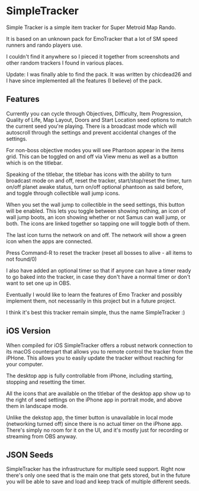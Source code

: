 # SimpleTracker

Simple Tracker is a simple item tracker for Super Metroid Map Rando.

It is based on an unknown pack for EmoTracker that a lot of SM speed runners and rando players use.

I couldn't find it anywhere so I pieced it together from screenshots and other random trackers I found in various places.

Update: I was finally able to find the pack. It was written by chicdead26 and I have since implemented all the features (I believe) of the pack.

## Features

Currently you can cycle through Objectives, Difficulty, Item Progression, Quality of Life, Map Layout, Doors and Start Location seed options to match the current seed you're playing. There is a broadcast mode which will autoscroll through the settings and prevent accidental changes of the settings.

For non-boss objective modes you will see Phantoon appear in the items grid. This can be toggled on and off via View menu as well as a button which is on the titlebar.

Speaking of the titlebar, the titlebar has icons with the ability to turn broadcast mode on and off, reset the tracker, start/stop/reset the timer, turn on/off planet awake status, turn on/off optional phantoon as said before, and toggle through collectible wall jump icons.

When you set the wall jump to collectible in the seed settings, this button will be enabled. This lets you toggle between showing nothing, an icon of wall jump boots, an icon showing whether or not Samus can wall jump, or both. The icons are linked together so tapping one will toggle both of them. 

The last icon turns the network on and off. The network will show a green icon when the apps are connected.

Press Command-R to reset the tracker (reset all bosses to alive - all items to not found/0)

I also have added an optional timer so that if anyone can have a timer ready to go baked into the tracker, in case they don't have a normal timer or don't want to set one up in OBS.

Eventually I would like to learn the features of Emo Tracker and possibly implement them, not necessarily in this project but in a future project.

I think it's best this tracker remain simple, thus the name SimpleTracker :)

## iOS Version

When compiled for iOS SimpleTracker offers a robust network connection to its macOS counterpart that allows you to remote control the tracker from the iPHone. This allows you to easily update the tracker without reaching for your computer.

The desktop app is fully controllable from iPhone, including starting, stopping and resetting the timer.

All the icons that are available on the titlebar of the desktop app show up to the right of seed settings on the iPhone app in portrait mode, and above them in landscape mode.

Unlike the dekstop app, the timer button is unavailable in local mode (networking turned off) since there is no actual timer on the iPhone app. There's simply no room for it on the UI, and it's mostly just for recording or streaming from OBS anyway.

## JSON Seeds

SimpleTracker has the infrastructure for multiple seed support. Right now there's only one seed that is the main one that gets stored, but in the future you will be able to save and load and keep track of multiple different seeds.
